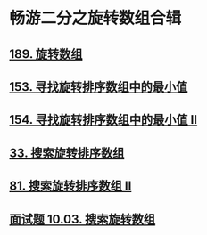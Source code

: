 # 畅游二分之旋转数组合辑



## [189. 旋转数组](https://leetcode-cn.com/problems/rotate-array/)





## [153. 寻找旋转排序数组中的最小值](https://leetcode-cn.com/problems/find-minimum-in-rotated-sorted-array/)

## [154. 寻找旋转排序数组中的最小值 II](https://leetcode-cn.com/problems/find-minimum-in-rotated-sorted-array-ii/)

## [33. 搜索旋转排序数组](https://leetcode-cn.com/problems/search-in-rotated-sorted-array/)



## [81. 搜索旋转排序数组 II](https://leetcode-cn.com/problems/search-in-rotated-sorted-array-ii/)







## [面试题 10.03. 搜索旋转数组](https://leetcode-cn.com/problems/search-rotate-array-lcci/)






